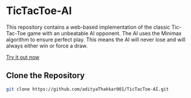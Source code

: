 # TicTacToe-AI

This repository contains a web-based implementation of the classic Tic-Tac-Toe game with an unbeatable AI opponent. The AI uses the Minimax algorithm to ensure perfect play. This means the AI will never lose and will always either win or force a draw.

[Try it out now](https://adityathakkar001.github.io/TicTacToe-AI/)

 ## Clone the Repository
 ```sh
git clone https://github.com/adityaThakkar001/TicTacToe-AI.git
 ```
